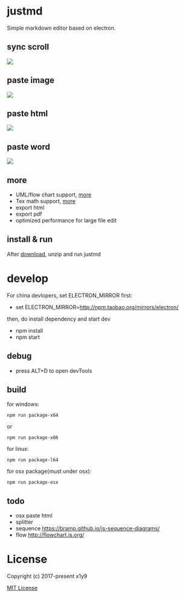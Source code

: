 # justmd
Simple markdown editor based on electron.

## sync scroll
![](images/sync-scroll.gif)

## paste image 
![](images/paste-image.gif)

## paste html
![](images/paste-html.gif)

## paste word
![](images/paste-word.gif)


## more
* UML/flow chart support, [more](https://github.com/skanaar/nomnoml) 
* Tex math support, [more](https://github.com/Khan/KaTeX)
* export html
* export pdf
* optimized performance for large file edit


## install & run
After [download](https://github.com/i38/justmd/releases), unzip and run justmd

# develop
For china devlopers, set ELECTRON_MIRROR first:
* set ELECTRON_MIRROR=http://npm.taobao.org/mirrors/electron/

then, do install dependency and start dev
* npm install
* npm start

## debug
* press ALT+D to open devTools 

## build

for windows:
```
npm run package-x64
```
or
```
npm run package-x86
```

for linux:
```
npm run package-l64
```

for osx package(must under osx):
```
npm run package-osx
```

## todo
* osx paste html
* splitter
* sequence https://bramp.github.io/js-sequence-diagrams/
* flow http://flowchart.js.org/ 

# License

Copyright (c) 2017-present x1y9

[MIT License](http://en.wikipedia.org/wiki/MIT_License)